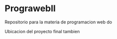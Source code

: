 # PrograwebII
Repositorio para la materia de programacion web do

Ubicacion del proyecto final tambien
